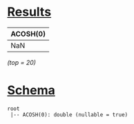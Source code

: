 # [Results](#tab/results)

|ACOSH(0)|
|--------|
|NaN     |

_(top = 20)_

# [Schema](#tab/schema)

```shell
root
 |-- ACOSH(0): double (nullable = true)

```
